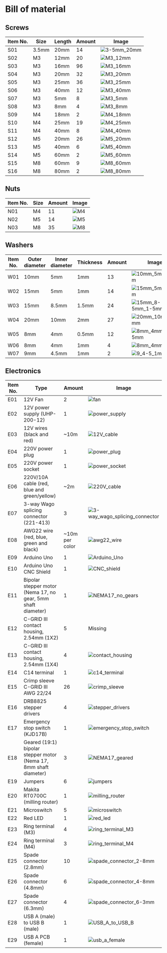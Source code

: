 # Bill of material

## Screws

| Item No. | Size  | Length | Amount | Image                                                                 |
|----------|-------|--------|--------|-----------------------------------------------------------------------|
| S01      | 3.5mm | 20mm   | 14     | ![3-5mm_20mm](./images/parts/consumables/screws/other/3-5mm_20mm.jpg) |
| S02      | M3    | 12mm   | 20     | ![M3_12mm](./images/parts/consumables/screws/M3/M3_12mm.jpg)          |
| S03      | M3    | 16mm   | 96     | ![M3_16mm](./images/parts/consumables/screws/M3/M3_16mm.jpg)          |
| S04      | M3    | 20mm   | 32     | ![M3_20mm](./images/parts/consumables/screws/M3/M3_20mm.jpg)          |
| S05      | M3    | 25mm   | 36     | ![M3_25mm](./images/parts/consumables/screws/M3/M3_25mm.jpg)          |
| S06      | M3    | 40mm   | 12     | ![M3_40mm](./images/parts/consumables/screws/M3/M3_40mm.jpg)          |
| S07      | M3    | 5mm    | 8      | ![M3_5mm](./images/parts/consumables/screws/M3/M3_5mm.jpg)            |
| S08      | M3    | 8mm    | 4      | ![M3_8mm](./images/parts/consumables/screws/M3/M3_8mm.jpg)            |
| S09      | M4    | 18mm   | 2      | ![M4_18mm](./images/parts/consumables/screws/M4/M4_18mm.jpg)          |
| S10      | M4    | 25mm   | 19     | ![M4_25mm](./images/parts/consumables/screws/M4/M4_25mm.jpg)          |
| S11      | M4    | 40mm   | 8      | ![M4_40mm](./images/parts/consumables/screws/M4/M4_40mm.jpg)          |
| S12      | M5    | 20mm   | 26     | ![M5_20mm](./images/parts/consumables/screws/M5/M5_20mm.jpg)          |
| S13      | M5    | 40mm   | 6      | ![M5_40mm](./images/parts/consumables/screws/M5/M5_40mm.jpg)          |
| S14      | M5    | 60mm   | 2      | ![M5_60mm](./images/parts/consumables/screws/M5/M5_60mm.jpg)          |
| S15      | M8    | 60mm   | 9      | ![M8_60mm](./images/parts/consumables/screws/M8/M8_60mm.jpg)          |
| S16      | M8    | 80mm   | 2      | ![M8_80mm](./images/parts/consumables/screws/M8/M8_80mm.jpg)          |

## Nuts

| Item No. | Size | Amount | Image                                         |
|----------|------|--------|-----------------------------------------------|
| N01      | M4   | 11     | ![M4](./images/parts/consumables/nuts/M4.jpg) |
| N02      | M5   | 14     | ![M5](./images/parts/consumables/nuts/M5.jpg) |
| N03      | M8   | 35     | ![M8](./images/parts/consumables/nuts/M8.jpg) |

## Washers

| Item No. | Outer diameter | Inner diameter | Thickness | Amount | Image                                                                        |
|----------|----------------|----------------|-----------|--------|------------------------------------------------------------------------------|
| W01      | 10mm           | 5mm            | 1mm       | 13     | ![10mm_5mm_1mm](./images/parts/consumables/washers/10mm_5mm_1mm.jpg)         |
| W02      | 15mm           | 5mm            | 1mm       | 14     | ![15mm_5mm_1mm](./images/parts/consumables/washers/15mm_5mm_1mm.jpg)         |
| W03      | 15mm           | 8.5mm          | 1.5mm     | 24     | ![15mm_8-5mm_1-5mm](./images/parts/consumables/washers/15mm_8-5mm_1-5mm.jpg) |
| W04      | 20mm           | 10mm           | 2mm       | 27     | ![20mm_10mm_2mm](./images/parts/consumables/washers/20mm_10mm_2mm.jpg)       |
| W05      | 8mm            | 4mm            | 0.5mm     | 12     | ![8mm_4mm_0-5mm](./images/parts/consumables/washers/8mm_4mm_0-5mm.jpg)       |
| W06      | 8mm            | 4mm            | 1mm       | 4      | ![8mm_4mm_1mm](./images/parts/consumables/washers/8mm_4mm_1mm.jpg)           |
| W07      | 9mm            | 4.5mm          | 1mm       | 2      | ![9_4-5_1mm](./images/parts/consumables/washers/9_4-5_1mm.jpg)               |

## Electronics

| Item No. | Type                                                              | Amount         | Image                                                                                          |
|----------|-------------------------------------------------------------------|----------------|------------------------------------------------------------------------------------------------|
| E01      | 12V Fan                                                           | 2              | ![fan](./images/parts/electronics/fan.jpg)                                                     |
| E02      | 12V power supply (UHP-200-12)                                     | 1              | ![power_supply](./images/parts/electronics/power_supply.jpg)                                   |
| E03      | 12V wires (black and red)                                         | ~10m           | ![12V_cable](./images/parts/electronics/12V_cable.jpg)                                         |
| E04      | 220V power plug                                                   | 1              | ![power_plug](./images/parts/electronics/power_plug.jpg)                                       |
| E05      | 220V power socket                                                 | 1              | ![power_socket](./images/parts/electronics/power_socket.jpg)                                   |
| E06      | 220V/10A cable (red, blue and green/yellow)                       | ~2m            | ![220V_cable](./images/parts/electronics/220V_cable.jpg)                                       |
| E07      | 3-way Wago splicing connector (221-413)                           | 3              | ![3-way_wago_splicing_connector](./images/parts/electronics/3-way_wago_splicing_connector.jpg) |
| E08      | AWG22 wire (red, blue, green and black)                           | ~10m per color | ![awg22_wire](./images/parts/electronics/awg22_wire.jpg)                                       |
| E09      | Arduino Uno                                                       | 1              | ![Arduino_Uno](./images/parts/electronics/Arduino_Uno.jpg)                                     |
| E10      | Arduino Uno CNC Shield                                            | 1              | ![CNC_shield](./images/parts/electronics/CNC_shield.jpg)                                       |
| E11      | Bipolar stepper motor (Nema 17, no gear, 5mm shaft diameter)      | 1              | ![NEMA17_no_gears](./images/parts/electronics/NEMA17_no_gears.jpg)                             |
| E12      | C-GRID III contact housing, 2.54mm (1X2)                          | 5              | Missing                                                                                        |
| E13      | C-GRID III contact housing, 2.54mm (1X4)                          | 4              | ![contact_housing](./images/parts/electronics/contact_housing.jpg)                             |
| E14      | C14 terminal                                                      | 1              | ![c14_terminal](./images/parts/electronics/c14_terminal.jpg)                                   |
| E15      | Crimp sleeve C-GRID III AWG 22/24                                 | 26             | ![crimp_sleeve](./images/parts/electronics/crimp_sleeve.jpg)                                   |
| E16      | DRB8825 stepper drivers                                           | 4              | ![stepper_drivers](./images/parts/electronics/stepper_drivers.jpg)                             |
| E17      | Emergency stop switch (KJD17B)                                    | 1              | ![emergency_stop_switch](./images/parts/electronics/emergency_stop_switch.jpg)                 |
| E18      | Geared (19:1) bipolar stepper motor (Nema 17, 8mm shaft diameter) | 3              | ![NEMA17_geared](./images/parts/electronics/NEMA17_geared.jpg)                                 |
| E19      | Jumpers                                                           | 6              | ![jumpers](./images/parts/electronics/jumpers.jpg)                                             |
| E20      | Makita RT0700C (milling router)                                   | 1              | ![milling_router](./images/parts/electronics/milling_router.jpg)                               |
| E21      | Microswitch                                                       | 5              | ![microswitch](./images/parts/electronics/microswitch.jpg)                                     |
| E22      | Red LED                                                           | 1              | ![red_led](./images/parts/electronics/red_led.jpg)                                             |
| E23      | Ring terminal (M3)                                                | 4              | ![ring_terminal_M3](./images/parts/electronics/ring_terminal_M3.jpg)                           |
| E24      | Ring terminal (M4)                                                | 3              | ![ring_terminal_M4](./images/parts/electronics/ring_terminal_M4.jpg)                           |
| E25      | Spade connector (2.8mm)                                           | 10             | ![spade_connector_2-8mm](./images/parts/electronics/spade_connector_2-8mm.jpg)                 |
| E26      | Spade connector (4.8mm)                                           | 6              | ![spade_connector_4-8mm](./images/parts/electronics/spade_connector_4-8mm.jpg)                 |
| E27      | Spade connector (6.3mm)                                           | 4              | ![spade_connector_6-3mm](./images/parts/electronics/spade_connector_6-3mm.jpg)                 |
| E28      | USB A (male) to USB B (male)                                      | 1              | ![USB_A_to_USB_B](./images/parts/electronics/USB_A_to_USB_B.jpg)                               |
| E29      | USB A PCB (female)                                                | 1              | ![usb_a_female](./images/parts/electronics/usb_a_female.jpg)                                   |